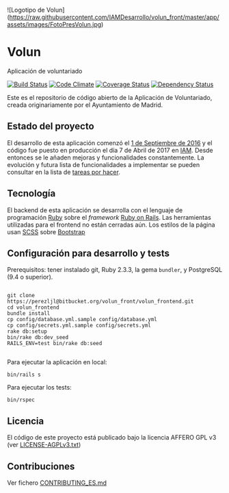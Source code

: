 ![Logotipo de Volun]
(https://raw.githubusercontent.com/IAMDesarrollo/volun_front/master/app/assets/images/FotoPresVolun.jpg)

# Volun

Aplicación de voluntariado

[![Build Status](https://api.travis-ci.org/IAMDesarrollo/volun_front.svg?branch=master)](https://travis-ci.org/IAMDesarrollo/volun_front)
[![Code Climate](https://codeclimate.com/github/IAMDesarrollo/volun_front/badges/gpa.svg)](https://codeclimate.com/github/IAMDesarrollo/volun_front)
[![Coverage Status](https://coveralls.io/github/IAMDesarrollo/volun_front/volun_front?branch=master&service=github)](https://coveralls.io/github/IAMDesarrollo/volun_front/volun_front?branch=master)
[![Dependency Status](https://beta.gemnasium.com/badges/github.com/IAMDesarrollo/volun_front.svg)](https://beta.gemnasium.com/projects/github.com/IAMDesarrollo/volun_front)

Este es el repositorio de código abierto de la Aplicación de Voluntariado, creada originariamente por el Ayuntamiento de Madrid.

## Estado del proyecto

El desarrollo de esta aplicación comenzó el [1 de Septiembre de 2016](https://bitbucket.org/volun_front/volun_frontend/src) y el código fue puesto en producción el día 7 de Abril de 2017 en [IAM](https://voluntariospormadrid.madrid.es). Desde entonces se le añaden mejoras y funcionalidades constantemente. La evolución y futura lista de funcionalidades a implementar se pueden consultar en la lista de [tareas por hacer](https://bitbucket.org/volun/volun_backend/issues).

## Tecnología

El backend de esta aplicación se desarrolla con el lenguaje de programación [Ruby](https://www.ruby-lang.org/) sobre el *framework* [Ruby on Rails](http://rubyonrails.org/).
Las herramientas utilizadas para el frontend no están cerradas aún. Los estilos de la página usan [SCSS](http://sass-lang.com/) sobre [Bootstrap](https://getbootstrap.com/)

## Configuración para desarrollo y tests

Prerequisitos: tener instalado git, Ruby 2.3.3, la gema `bundler`, y PostgreSQL (9.4 o superior).

```

git clone https://perezljl@bitbucket.org/volun_front/volun_frontend.git
cd volun_frontend
bundle install
cp config/database.yml.sample config/database.yml
cp config/secrets.yml.sample config/secrets.yml
rake db:setup
bin/rake db:dev_seed
RAILS_ENV=test bin/rake db:seed


```

Para ejecutar la aplicación en local:
```
bin/rails s
```

Para ejecutar los tests:

```
bin/rspec
```


## Licencia

El código de este proyecto está publicado bajo la licencia AFFERO GPL v3 (ver [LICENSE-AGPLv3.txt](LICENSE-AGPLv3.txt))

## Contribuciones

Ver fichero [CONTRIBUTING_ES.md](CONTRIBUTING_ES.md)


